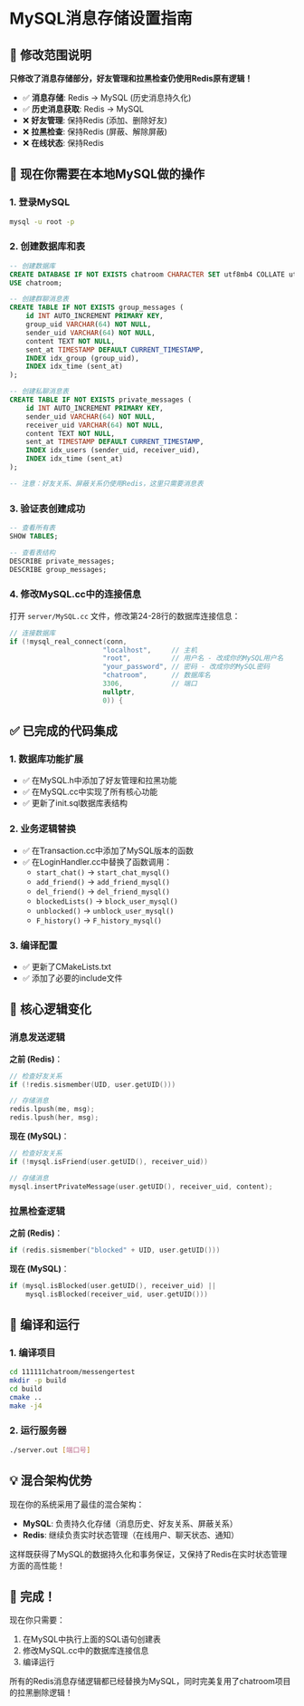 # MySQL消息存储设置指南

## 🎯 修改范围说明
**只修改了消息存储部分，好友管理和拉黑检查仍使用Redis原有逻辑！**

- ✅ **消息存储**: Redis → MySQL (历史消息持久化)
- ✅ **历史消息获取**: Redis → MySQL
- ❌ **好友管理**: 保持Redis (添加、删除好友)
- ❌ **拉黑检查**: 保持Redis (屏蔽、解除屏蔽)
- ❌ **在线状态**: 保持Redis

## 🚀 现在你需要在本地MySQL做的操作

### 1. 登录MySQL
```bash
mysql -u root -p
```

### 2. 创建数据库和表
```sql
-- 创建数据库
CREATE DATABASE IF NOT EXISTS chatroom CHARACTER SET utf8mb4 COLLATE utf8mb4_unicode_ci;
USE chatroom;

-- 创建群聊消息表
CREATE TABLE IF NOT EXISTS group_messages (
    id INT AUTO_INCREMENT PRIMARY KEY,
    group_uid VARCHAR(64) NOT NULL,
    sender_uid VARCHAR(64) NOT NULL,
    content TEXT NOT NULL,
    sent_at TIMESTAMP DEFAULT CURRENT_TIMESTAMP,
    INDEX idx_group (group_uid),
    INDEX idx_time (sent_at)
);

-- 创建私聊消息表
CREATE TABLE IF NOT EXISTS private_messages (
    id INT AUTO_INCREMENT PRIMARY KEY,
    sender_uid VARCHAR(64) NOT NULL,
    receiver_uid VARCHAR(64) NOT NULL,
    content TEXT NOT NULL,
    sent_at TIMESTAMP DEFAULT CURRENT_TIMESTAMP,
    INDEX idx_users (sender_uid, receiver_uid),
    INDEX idx_time (sent_at)
);

-- 注意：好友关系、屏蔽关系仍使用Redis，这里只需要消息表
```

### 3. 验证表创建成功
```sql
-- 查看所有表
SHOW TABLES;

-- 查看表结构
DESCRIBE private_messages;
DESCRIBE group_messages;
```

### 4. 修改MySQL.cc中的连接信息
打开 `server/MySQL.cc` 文件，修改第24-28行的数据库连接信息：

```cpp
// 连接数据库
if (!mysql_real_connect(conn, 
                       "localhost",     // 主机
                       "root",          // 用户名 - 改成你的MySQL用户名
                       "your_password", // 密码 - 改成你的MySQL密码
                       "chatroom",      // 数据库名
                       3306,            // 端口
                       nullptr, 
                       0)) {
```

## ✅ 已完成的代码集成

### 1. 数据库功能扩展
- ✅ 在MySQL.h中添加了好友管理和拉黑功能
- ✅ 在MySQL.cc中实现了所有核心功能
- ✅ 更新了init.sql数据库表结构

### 2. 业务逻辑替换
- ✅ 在Transaction.cc中添加了MySQL版本的函数
- ✅ 在LoginHandler.cc中替换了函数调用：
  - `start_chat()` → `start_chat_mysql()`
  - `add_friend()` → `add_friend_mysql()`
  - `del_friend()` → `del_friend_mysql()`
  - `blockedLists()` → `block_user_mysql()`
  - `unblocked()` → `unblock_user_mysql()`
  - `F_history()` → `F_history_mysql()`

### 3. 编译配置
- ✅ 更新了CMakeLists.txt
- ✅ 添加了必要的include文件

## 🔄 核心逻辑变化

### 消息发送逻辑
**之前 (Redis)**：
```cpp
// 检查好友关系
if (!redis.sismember(UID, user.getUID()))

// 存储消息
redis.lpush(me, msg);
redis.lpush(her, msg);
```

**现在 (MySQL)**：
```cpp
// 检查好友关系
if (!mysql.isFriend(user.getUID(), receiver_uid))

// 存储消息
mysql.insertPrivateMessage(user.getUID(), receiver_uid, content);
```

### 拉黑检查逻辑
**之前 (Redis)**：
```cpp
if (redis.sismember("blocked" + UID, user.getUID()))
```

**现在 (MySQL)**：
```cpp
if (mysql.isBlocked(user.getUID(), receiver_uid) || 
    mysql.isBlocked(receiver_uid, user.getUID()))
```

## 🚀 编译和运行

### 1. 编译项目
```bash
cd 111111chatroom/messengertest
mkdir -p build
cd build
cmake ..
make -j4
```

### 2. 运行服务器
```bash
./server.out [端口号]
```

## 💡 混合架构优势

现在你的系统采用了最佳的混合架构：
- **MySQL**: 负责持久化存储（消息历史、好友关系、屏蔽关系）
- **Redis**: 继续负责实时状态管理（在线用户、聊天状态、通知）

这样既获得了MySQL的数据持久化和事务保证，又保持了Redis在实时状态管理方面的高性能！

## 🎉 完成！

现在你只需要：
1. 在MySQL中执行上面的SQL语句创建表
2. 修改MySQL.cc中的数据库连接信息
3. 编译运行

所有的Redis消息存储逻辑都已经替换为MySQL，同时完美复用了chatroom项目的拉黑删除逻辑！
